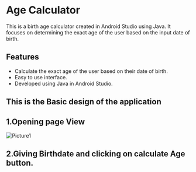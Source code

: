# Age Calculator
This is a birth age calculator created in Android Studio using Java. It focuses on determining the exact age of the user based on the input date of birth.

## Features
- Calculate the exact age of the user based on their date of birth.
- Easy to use interface.
- Developed using Java in Android Studio.

## This is the Basic design of the application
## 1.Opening page View
![Picture1](https://github.com/DeekshaAchar/Age_calculator/assets/109525095/c532ac99-844b-468f-840c-9706803bdf67)
## 2.Giving Birthdate and clicking on calculate Age button.
